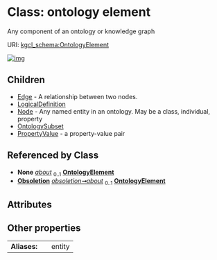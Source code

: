 
# Class: ontology element


Any component of an ontology or knowledge graph

URI: [kgcl_schema:OntologyElement](https://w3id.org/kgcl-schema/OntologyElement)


[![img](https://yuml.me/diagram/nofunky;dir:TB/class/[PropertyValue],[OntologySubset],[Obsoletion]++-%20about%200..1>[OntologyElement],[OntologyElement]^-[PropertyValue],[OntologyElement]^-[OntologySubset],[OntologyElement]^-[Node],[OntologyElement]^-[LogicalDefinition],[OntologyElement]^-[Edge],[Obsoletion],[Node],[LogicalDefinition],[Edge])](https://yuml.me/diagram/nofunky;dir:TB/class/[PropertyValue],[OntologySubset],[Obsoletion]++-%20about%200..1>[OntologyElement],[OntologyElement]^-[PropertyValue],[OntologyElement]^-[OntologySubset],[OntologyElement]^-[Node],[OntologyElement]^-[LogicalDefinition],[OntologyElement]^-[Edge],[Obsoletion],[Node],[LogicalDefinition],[Edge])

## Children

 * [Edge](Edge.md) - A relationship between two nodes.
 * [LogicalDefinition](LogicalDefinition.md)
 * [Node](Node.md) - Any named entity in an ontology. May be a class, individual, property
 * [OntologySubset](OntologySubset.md)
 * [PropertyValue](PropertyValue.md) - a property-value pair

## Referenced by Class

 *  **None** *[about](about.md)*  <sub>0..1</sub>  **[OntologyElement](OntologyElement.md)**
 *  **[Obsoletion](Obsoletion.md)** *[obsoletion➞about](obsoletion_about.md)*  <sub>0..1</sub>  **[OntologyElement](OntologyElement.md)**

## Attributes


## Other properties

|  |  |  |
| --- | --- | --- |
| **Aliases:** | | entity |

